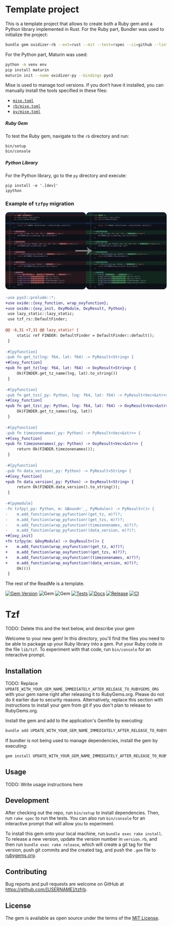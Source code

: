 # Template project

This is a template project that allows to create both a Ruby gem and a Python library implemented in Rust.
For the Ruby part, Bundler was used to initialize the project:
```bash
bundle gem oxidizer-rb --ext=rust --mit --test=rspec --ci=github --linter=rubocop
```
For the Python part, Maturin was used:
```bash
python -m venv env
pip install maturin
maturin init --name oxidizer-py --bindings pyo3
```

Mise is used to manage tool versions. If you don’t have it installed,
you can manually install the tools specified in these files: 
- [`mise.toml`](./mise.toml)
- [`rb/mise.toml`](./rb/mise.toml)
- [`py/mise.toml`](./py/mise.toml)

##### Ruby Gem
To test the Ruby gem, navigate to the `rb` directory and run:
```shell
bin/setup
bin/console
```

##### Python Library
For the Python library, go to the `py` directory and execute:
```shell
pip install -e '.[dev]'
ipython
```

### Example of `tzfpy` migration

![](./migration.png)
```diff
-use pyo3::prelude::*;
+use oxide::{oxy_function, wrap_oxyfunction};
+use oxide::{oxy_init, OxyModule, OxyResult, Python};
 use lazy_static::lazy_static;
 use tzf_rs::DefaultFinder;
 
@@ -6,31 +7,31 @@ lazy_static! {
     static ref FINDER: DefaultFinder = DefaultFinder::default();
 }
 
-#[pyfunction]
-pub fn get_tz(lng: f64, lat: f64) -> PyResult<String> {
+#[oxy_function]
+pub fn get_tz(lng: f64, lat: f64) -> OxyResult<String> {
     Ok(FINDER.get_tz_name(lng, lat).to_string())
 }
 
-#[pyfunction]
-pub fn get_tzs(_py: Python, lng: f64, lat: f64) -> PyResult<Vec<&str>> {
+#[oxy_function]
+pub fn get_tzs(_py: Python, lng: f64, lat: f64) -> OxyResult<Vec<&str>> {
     Ok(FINDER.get_tz_names(lng, lat))
 }
 
-#[pyfunction]
-pub fn timezonenames(_py: Python) -> PyResult<Vec<&str>> {
+#[oxy_function]
+pub fn timezonenames(_py: Python) -> OxyResult<Vec<&str>> {
     return Ok(FINDER.timezonenames());
 }
 
-#[pyfunction]
-pub fn data_version(_py: Python) -> PyResult<String> {
+#[oxy_function]
+pub fn data_version(_py: Python) -> OxyResult<String> {
     return Ok(FINDER.data_version().to_string());
 }
 
-#[pymodule]
-fn tzfpy(_py: Python, m: &Bound<'_, PyModule>) -> PyResult<()> {
-    m.add_function(wrap_pyfunction!(get_tz, m)?)?;
-    m.add_function(wrap_pyfunction!(get_tzs, m)?)?;
-    m.add_function(wrap_pyfunction!(timezonenames, m)?)?;
-    m.add_function(wrap_pyfunction!(data_version, m)?)?;
+#[oxy_init]
+fn tzfpy(m: &OxyModule) -> OxyResult<()> {
+    m.add_function(wrap_oxyfunction!(get_tz, m)?)?;
+    m.add_function(wrap_oxyfunction!(get_tzs, m)?)?;
+    m.add_function(wrap_oxyfunction!(timezonenames, m)?)?;
+    m.add_function(wrap_oxyfunction!(data_version, m)?)?;
     Ok(())
 }
```

The rest of the ReadMe is a template.

[![Gem Version](https://badge.fury.io/rb/tzfrb.svg)](https://badge.fury.io/rb/tzfrb)
![Gem](https://img.shields.io/gem/dt/tzfrb?style=plastic)
![Gem](https://img.shields.io/gem/dtv/tzfrb?style=plastic)
[![Tests](https://github.com/uvlad7/oxidizer/actions/workflows/main.yml/badge.svg)](https://github.com/uvlad7/oxidizer/actions/workflows/main.yml)
[![Docs](https://github.com/uvlad7/oxidizer/actions/workflows/docs.yml/badge.svg)](https://github.com/uvlad7/oxidizer/actions/workflows/docs.yml)
[![Release](https://github.com/uvlad7/oxidizer/actions/workflows/release.yml/badge.svg)](https://github.com/uvlad7/oxidizer/actions/workflows/release.yml)
[![CI](https://github.com/uvlad7/oxidizer/actions/workflows/CI.yml/badge.svg)](https://github.com/uvlad7/oxidizer/actions/workflows/CI.yml)

# Tzf

TODO: Delete this and the text below, and describe your gem

Welcome to your new gem! In this directory, you'll find the files you need to be able to package up your Ruby library into a gem. Put your Ruby code in the file `lib/tzf`. To experiment with that code, run `bin/console` for an interactive prompt.

## Installation

TODO: Replace `UPDATE_WITH_YOUR_GEM_NAME_IMMEDIATELY_AFTER_RELEASE_TO_RUBYGEMS_ORG` with your gem name right after releasing it to RubyGems.org. Please do not do it earlier due to security reasons. Alternatively, replace this section with instructions to install your gem from git if you don't plan to release to RubyGems.org.

Install the gem and add to the application's Gemfile by executing:

```bash
bundle add UPDATE_WITH_YOUR_GEM_NAME_IMMEDIATELY_AFTER_RELEASE_TO_RUBYGEMS_ORG
```

If bundler is not being used to manage dependencies, install the gem by executing:

```bash
gem install UPDATE_WITH_YOUR_GEM_NAME_IMMEDIATELY_AFTER_RELEASE_TO_RUBYGEMS_ORG
```

## Usage

TODO: Write usage instructions here

## Development

After checking out the repo, run `bin/setup` to install dependencies. Then, run `rake spec` to run the tests. You can also run `bin/console` for an interactive prompt that will allow you to experiment.

To install this gem onto your local machine, run `bundle exec rake install`. To release a new version, update the version number in `version.rb`, and then run `bundle exec rake release`, which will create a git tag for the version, push git commits and the created tag, and push the `.gem` file to [rubygems.org](https://rubygems.org).

## Contributing

Bug reports and pull requests are welcome on GitHub at https://github.com/[USERNAME]/tzfrb.

## License

The gem is available as open source under the terms of the [MIT License](https://opensource.org/licenses/MIT).
